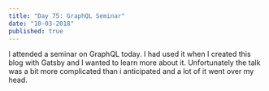 ```yaml
---
title: "Day 75: GraphQL Seminar"
date: "10-03-2018"
published: true
---
```

I attended a seminar on GraphQL today. I had used it when I created this blog with Gatsby and I wanted to learn more about it. Unfortunately the talk was a bit more complicated than i anticipated and a lot of it went over my head.
